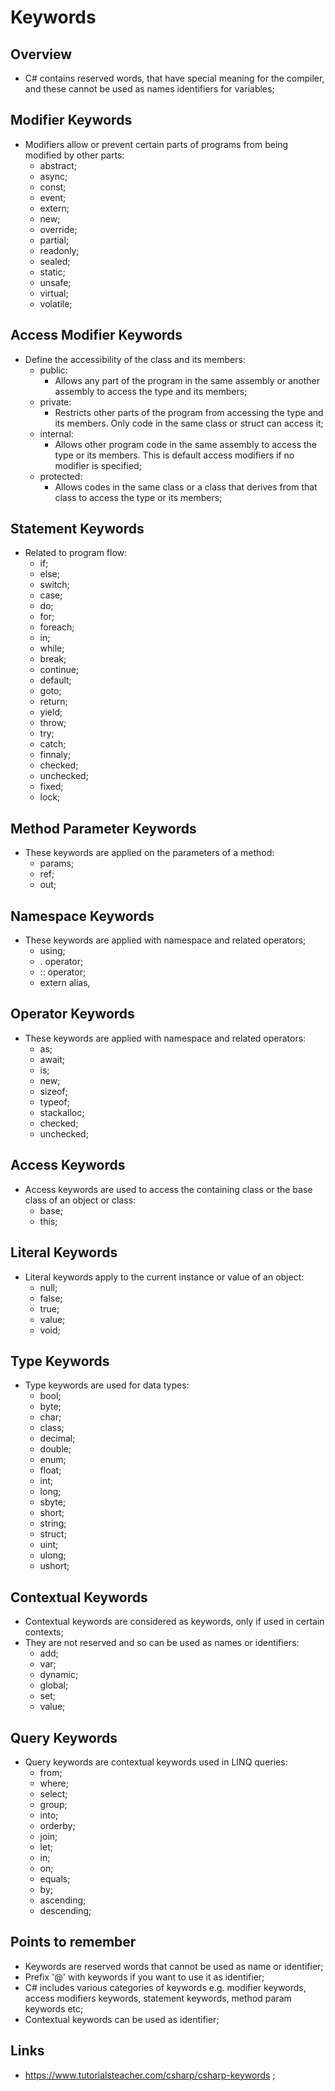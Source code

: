 # Keywords

## Overview

- C# contains reserved words, that have special meaning for the compiler, and these cannot be used as names identifiers for variables;

## Modifier Keywords

- Modifiers allow or prevent certain parts of programs from being modified by other parts:
  - abstract;
  - async;
  - const;
  - event;
  - extern;
  - new;
  - override;
  - partial;
  - readonly;
  - sealed;
  - static;
  - unsafe;
  - virtual;
  - volatile;

## Access Modifier Keywords

- Define the accessibility of the class and its members:
  - public:
    - Allows any part of the program in the same assembly or another assembly to access the type and its members;
  - private:
    - Restricts other parts of the program from accessing the type and its members. Only code in the same class or struct can access it;
  - internal:
    - Allows other program code in the same assembly to access the type or its members. This is default access modifiers if no modifier is specified;
  - protected:
    - Allows codes in the same class or a class that derives from that class to access the type or its members;

## Statement Keywords

- Related to program flow:
  - if;
  - else;
  - switch;
  - case;
  - do;
  - for;
  - foreach;
  - in;
  - while;
  - break;
  - continue;
  - default;
  - goto;
  - return;
  - yield;
  - throw;
  - try;
  - catch;
  - finnaly;
  - checked;
  - unchecked;
  - fixed;
  - lock;

## Method Parameter Keywords

- These keywords are applied on the parameters of a method:
  - params;
  - ref;
  - out;

## Namespace Keywords

- These keywords are applied with namespace and related operators;
  - using;
  - . operator;
  - :: operator;
  - extern alias,

## Operator Keywords

- These keywords are applied with namespace and related operators:
  - as;
  - await;
  - is;
  - new;
  - sizeof;
  - typeof;
  - stackalloc;
  - checked;
  - unchecked;

## Access Keywords

- Access keywords are used to access the containing class or the base class of an object or class:
  - base;
  - this;

## Literal Keywords

- Literal keywords apply to the current instance or value of an object:
  - null;
  - false;
  - true;
  - value;
  - void;

## Type Keywords

- Type keywords are used for data types:
  - bool;
  - byte;
  - char;
  - class;
  - decimal;
  - double;
  - enum;
  - float;
  - int;
  - long;
  - sbyte;
  - short;
  - string;
  - struct;
  - uint;
  - ulong;
  - ushort;

## Contextual Keywords

- Contextual keywords are considered as keywords, only if used in certain contexts;
- They are not reserved and so can be used as names or identifiers:
  - add;
  - var;
  - dynamic;
  - global;
  - set;
  - value;

## Query Keywords

- Query keywords are contextual keywords used in LINQ queries:
  - from;
  - where;
  - select;
  - group;
  - into;
  - orderby;
  - join;
  - let;
  - in;
  - on;
  - equals;
  - by;
  - ascending;
  - descending;

## Points to remember

- Keywords are reserved words that cannot be used as name or identifier;
- Prefix '@' with keywords if you want to use it as identifier;
- C# includes various categories of keywords e.g. modifier keywords, access modifiers keywords, statement keywords, method param keywords etc;
- Contextual keywords can be used as identifier;

## Links

- <https://www.tutorialsteacher.com/csharp/csharp-keywords> ;
